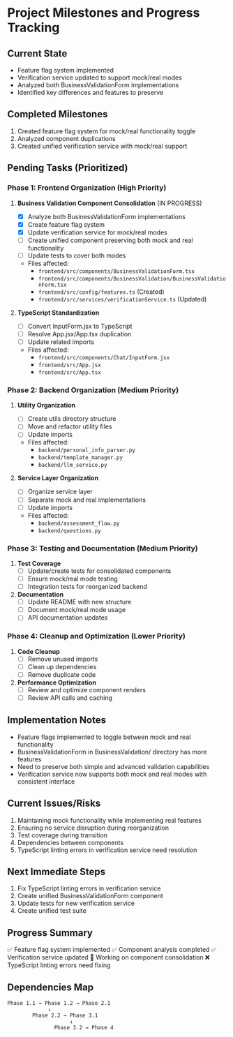 # Project Milestones and Progress Tracking

## Current State
- Feature flag system implemented
- Verification service updated to support mock/real modes
- Analyzed both BusinessValidationForm implementations
- Identified key differences and features to preserve

## Completed Milestones
1. Created feature flag system for mock/real functionality toggle
2. Analyzed component duplications
3. Created unified verification service with mock/real support

## Pending Tasks (Prioritized)

### Phase 1: Frontend Organization (High Priority)
1. **Business Validation Component Consolidation** (IN PROGRESS)
   - [x] Analyze both BusinessValidationForm implementations
   - [x] Create feature flag system
   - [x] Update verification service for mock/real modes
   - [ ] Create unified component preserving both mock and real functionality
   - [ ] Update tests to cover both modes
   - Files affected:
     - `frontend/src/components/BusinessValidationForm.tsx`
     - `frontend/src/components/BusinessValidation/BusinessValidationForm.tsx`
     - `frontend/src/config/features.ts` (Created)
     - `frontend/src/services/verificationService.ts` (Updated)

2. **TypeScript Standardization**
   - [ ] Convert InputForm.jsx to TypeScript
   - [ ] Resolve App.jsx/App.tsx duplication
   - [ ] Update related imports
   - Files affected:
     - `frontend/src/components/Chat/InputForm.jsx`
     - `frontend/src/App.jsx`
     - `frontend/src/App.tsx`

### Phase 2: Backend Organization (Medium Priority)
1. **Utility Organization**
   - [ ] Create utils directory structure
   - [ ] Move and refactor utility files
   - [ ] Update imports
   - Files affected:
     - `backend/personal_info_parser.py`
     - `backend/template_manager.py`
     - `backend/llm_service.py`

2. **Service Layer Organization**
   - [ ] Organize service layer
   - [ ] Separate mock and real implementations
   - [ ] Update imports
   - Files affected:
     - `backend/assessment_flow.py`
     - `backend/questions.py`

### Phase 3: Testing and Documentation (Medium Priority)
1. **Test Coverage**
   - [ ] Update/create tests for consolidated components
   - [ ] Ensure mock/real mode testing
   - [ ] Integration tests for reorganized backend

2. **Documentation**
   - [ ] Update README with new structure
   - [ ] Document mock/real mode usage
   - [ ] API documentation updates

### Phase 4: Cleanup and Optimization (Lower Priority)
1. **Code Cleanup**
   - [ ] Remove unused imports
   - [ ] Clean up dependencies
   - [ ] Remove duplicate code

2. **Performance Optimization**
   - [ ] Review and optimize component renders
   - [ ] Review API calls and caching

## Implementation Notes
- Feature flags implemented to toggle between mock and real functionality
- BusinessValidationForm in BusinessValidation/ directory has more features
- Need to preserve both simple and advanced validation capabilities
- Verification service now supports both mock and real modes with consistent interface

## Current Issues/Risks
1. Maintaining mock functionality while implementing real features
2. Ensuring no service disruption during reorganization
3. Test coverage during transition
4. Dependencies between components
5. TypeScript linting errors in verification service need resolution

## Next Immediate Steps
1. Fix TypeScript linting errors in verification service
2. Create unified BusinessValidationForm component
3. Update tests for new verification service
4. Create unified test suite

## Progress Summary
✅ Feature flag system implemented
✅ Component analysis completed
✅ Verification service updated
🔄 Working on component consolidation
❌ TypeScript linting errors need fixing

## Dependencies Map
```
Phase 1.1 → Phase 1.2 → Phase 2.1
             ↓
        Phase 2.2 → Phase 3.1
                    ↓
               Phase 3.2 → Phase 4
``` 